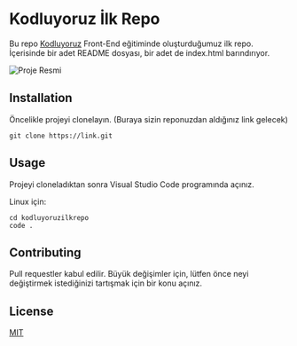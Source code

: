 # Kodluyoruz İlk Repo

Bu repo [Kodluyoruz](https://kodluyoruz.org/) Front-End eğitiminde oluşturduğumuz ilk repo. İçerisinde bir adet README dosyası, bir adet de index.html barındırıyor.

![Proje Resmi](https://github.blog/wp-content/uploads/2021/12/GitHub-code-search_banner.png?fit=1200%2C630)

## Installation

Öncelikle projeyi clonelayın. (Buraya sizin reponuzdan aldığınız link gelecek)

```
git clone https://link.git
```

## Usage

Projeyi cloneladıktan sonra Visual Studio Code programında açınız.

Linux için:

```
cd kodluyoruzilkrepo
code .
```

## Contributing

Pull requestler kabul edilir. Büyük değişimler için, lütfen önce neyi değiştirmek istediğinizi tartışmak için bir konu açınız.

## License

[MIT](https://opensource.org/licenses/MIT)